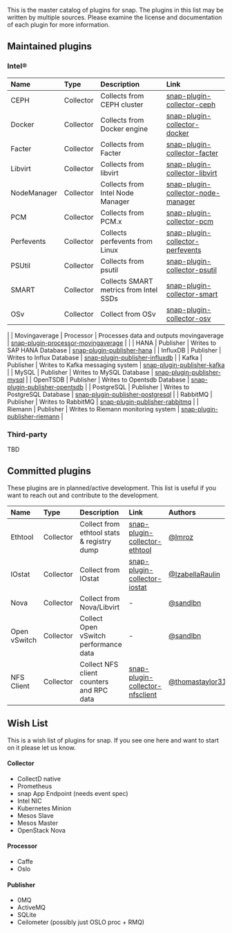 This is the master catalog of plugins for snap. The plugins in this list may be written by multiple sources. Please examine the license and documentation of each plugin for more information.

## Maintained plugins

### Intel®

| Name  | Type  | Description | Link |
| :---- | :---- | :---------- | :--- |
| CEPH | Collector | Collects from CEPH cluster | [snap-plugin-collector-ceph](https://github.com/intelsdi-x/snap-plugin-collector-ceph)
| Docker | Collector | Collects from Docker engine | [snap-plugin-collector-docker](https://github.com/intelsdi-x/snap-plugin-collector-docker)
| Facter | Collector | Collects from Facter | [snap-plugin-collector-facter](https://github.com/intelsdi-x/snap-plugin-collector-facter) |
| Libvirt | Collector | Collects from libvirt | [snap-plugin-collector-libvirt](https://github.com/intelsdi-x/snap-plugin-collector-libvirt)
| NodeManager | Collector | Collects from Intel Node Manager | [snap-plugin-collector-node-manager](https://github.com/intelsdi-x/snap-plugin-collector-node-manager)
| PCM | Collector | Collects from PCM.x | [snap-plugin-collector-pcm](https://github.com/intelsdi-x/snap-plugin-collector-pcm)|
| Perfevents | Collector | Collects perfevents from Linux | [snap-plugin-collector-perfevents](https://github.com/intelsdi-x/snap-plugin-collector-perfevents)|
| PSUtil | Collector | Collects from psutil | [snap-plugin-collector-psutil](https://github.com/intelsdi-x/snap-plugin-collector-psutil) |
| SMART | Collector | Collects SMART metrics from Intel SSDs | [snap-plugin-collector-smart](https://github.com/intelsdi-x/snap-plugin-collector-smart) |
| OSv | Collector | Collect from OSv | [snap-plugin-collector-osv](https://github.com/intelsdi-x/snap-plugin-collector-osv) |
 | 
| Movingaverage | Processor | Processes data and outputs movingaverage | [snap-plugin-processor-movingaverage](https://github.com/intelsdi-x/snap-plugin-processor-movingaverage) |
 | 
| HANA | Publisher | Writes to SAP HANA Database | [snap-plugin-publisher-hana](https://github.com/intelsdi-x/snap-plugin-publisher-hana) | 
| InfluxDB | Publisher | Writes to Influx Database | [snap-plugin-publisher-influxdb](https://github.com/intelsdi-x/snap-plugin-publisher-influxdb) |
| Kafka | Publisher | Writes to Kafka messaging system | [snap-plugin-publisher-kafka](https://github.com/intelsdi-x/snap-plugin-publisher-kafka) |
| MySQL | Publisher | Writes to MySQL Database | [snap-plugin-publisher-mysql](https://github.com/intelsdi-x/snap-plugin-publisher-mysql) |
| OpenTSDB | Publisher | Writes to Opentsdb Database | [snap-plugin-publisher-opentsdb](https://github.com/intelsdi-x/snap-plugin-publisher-opentsdb) |
| PostgreSQL | Publisher | Writes to PostgreSQL Database | [snap-plugin-publisher-postgresql](https://github.com/intelsdi-x/snap-plugin-publisher-postgresql) |
| RabbitMQ | Publisher | Writes to RabbitMQ | [snap-plugin-publisher-rabbitmq](https://github.com/intelsdi-x/snap-plugin-publisher-rabbitmq) |
| Riemann | Publisher | Writes to Riemann monitoring system | [snap-plugin-publisher-riemann](https://github.com/intelsdi-x/snap-plugin-publisher-riemann) |

### Third-party

TBD

## Committed plugins
These plugins are in planned/active development. This list is useful if you want to reach out and contribute to the development.

| Name  | Type  | Description | Link | Authors |
| :---- | :---- | :---------- | :--- | :------ |
| Ethtool | Collector | Collect from ethtool stats & registry dump |[snap-plugin-collector-ethtool](https://github.com/intelsdi-x/snap-plugin-collector-ethtool)| [@lmroz](https://github.com/lmroz)|
| IOstat | Collector | Collect from IOstat | [snap-plugin-collector-iostat](https://github.com/intelsdi-x/snap-plugin-collector-iostat) | [@IzabellaRaulin](https://github.com/IzabellaRaulin) |
| Nova | Collector | Collect from Nova/Libvirt | -| [@sandlbn](https://github.com/sandlbn) |
| Open vSwitch | Collector | Collect Open vSwitch performance data | -| [@sandlbn](https://github.com/sandlbn) |
| NFS Client | Collector | Collect NFS client counters and RPC data | [snap-plugin-collector-nfsclient](https://github.com/thomastaylor312/snap-plugin-collector-nfsclient) | [@thomastaylor312](https://github.com/thomastaylor312)

## Wish List
This is a wish list of plugins for snap. If you see one here and want to start on it please let us know.
#### Collector

- CollectD native
- Prometheus
- snap App Endpoint (needs event spec)
- Intel NIC
- Kubernetes Minion
- Mesos Slave
- Mesos Master
- OpenStack Nova

#### Processor

- Caffe
- Oslo

#### Publisher

- 0MQ
- ActiveMQ
- SQLite
- Ceilometer (possibly just OSLO proc + RMQ)
